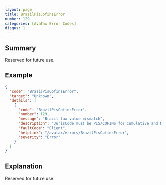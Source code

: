 ```yaml
---
layout: page
title: BrazilPisCofinsError
number: 129
categories: [AvaTax Error Codes]
disqus: 1
---
```


## Summary

Reserved for future use.

## Example

```json
{
  "code": "BrazilPisCofinsError",
  "target": "Unknown",
  "details": [
    {
      "code": "BrazilPisCofinsError",
      "number": 129,
      "message": "Brazil tax value mismatch",
      "description": "JurisCode must be PIS/COFINS for Cumulative and NonCumulative.",
      "faultCode": "Client",
      "helpLink": "/avatax/errors/BrazilPisCofinsError",
      "severity": "Error"
    }
  ]
}
```

## Explanation

Reserved for future use.
